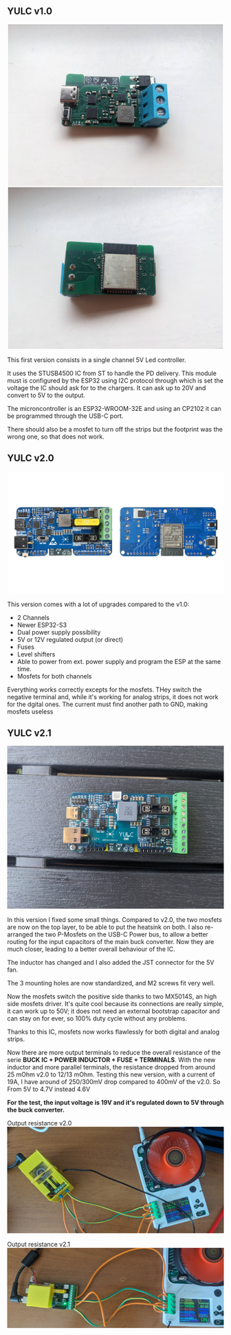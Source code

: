 ## YULC v1.0
<center>
<p>
<img src="https://github.com/ale1800/YULC/blob/main/images/v1.0/front_v1.0.jpg" alt="accessibility text" width="500">
<img src="https://github.com/ale1800/YULC/blob/main/images/v1.0/back_v1.0.jpg" alt="accessibility text" width="500">
</p>
</center>
This first version consists in a single channel 5V Led controller.

It uses the STUSB4500 IC from ST to handle the PD delivery. This module must is configured by the ESP32 using I2C protocol through which is set the voltage the IC should ask for to the chargers.
It can ask up to 20V and convert to 5V to the output.

The microncontroller is an ESP32-WROOM-32E and using an CP2102 it can be programmed through the USB-C port.

There should also be a mosfet to turn off the strips but the footprint was the wrong one, so that does not work.

## YULC v2.0
<center>
  <p>
    <img src="https://github.com/ale1800/YULC/blob/main/images/White-bg-images/yulc-front-back-01.jpeg" >
  </p>
</center>
This version comes with a lot of upgrades compared to the v1.0:

- 2 Channels
- Newer ESP32-S3
- Dual power supply possibility
- 5V or 12V regulated output (or direct)
- Fuses
- Level shifters
- Able to power from ext. power supply and program the ESP at the same time.
- Mosfets for both channels

Everything works correctly excepts for the mosfets. THey switch the negative terminal and, while it's working for analog strips, it does not work for the dgital ones. The current must find another path to GND, making mosfets useless

## YULC v2.1
<center>
  <p>
    <img src="https://github.com/ale1800/YULC/blob/main/images/v2.1/front-2.jpg" width="700">
  </p>
</center>

In this version I fixed some small things. Compared to v2.0, the two mosfets are now on the top layer, to be able to put the heatsink on both. I also re-arranged the two P-Mosfets on the USB-C Power bus, to allow a better routing for the input capacitors of the main buck converter. Now they are much closer, leading to a better overall behaviour of the IC.

The inductor has changed and I also added the JST connector for the 5V fan.

The 3 mounting holes are now standardized, and M2 screws fit very well.

Now the mosfets switch the positive side thanks to two MX5014S, an high side mosfets driver. It's quite cool because its connections are really simple, it can work up to 50V; it does not need an external bootstrap capacitor and can stay on for ever, so 100% duty cycle without any problems.

Thanks to this IC, mosfets now works flawlessly for both digital and analog strips.


Now there are more output terminals to reduce the overall resistance of the serie **BUCK IC + POWER INDUCTOR + FUSE + TERMINALS**. With the new inductor and more parallel terminals, the resistance dropped from around 25 mOhm v2.0 to 12/13 mOhm. Testing this new version, with a current of 19A, I have around of 250/300mV drop compared to 400mV of the v2.0. So From 5V to 4.7V instead 4.6V

**For the test, the input voltage is 19V and it's regulated down to 5V through the buck converter.**
<p>
<figcaption>Output resistance v2.0</figcaption>
<img src="https://github.com/ale1800/YULC/blob/main/images/tests/test_v2.0.jpg" >
</p>
<p>
<figcaption>Output resistance v2.1</figcaption>
<img src="https://github.com/ale1800/YULC/blob/main/images/tests/test_v2.1.jpg" >
</p>

